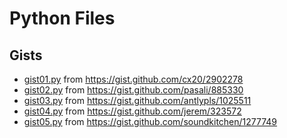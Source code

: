 # Python Files

## Gists

- [gist01.py](gist01.py) from https://gist.github.com/cx20/2902278
- [gist02.py](gist02.py) from https://gist.github.com/pasali/885330
- [gist03.py](gist03.py) from https://gist.github.com/antlypls/1025511
- [gist04.py](gist04.py) from https://gist.github.com/jerem/323572
- [gist05.py](gist05.py) from https://gist.github.com/soundkitchen/1277749
